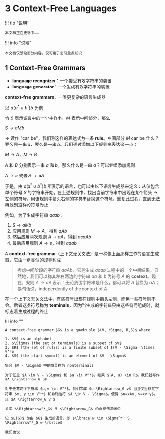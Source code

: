 # 3 Context-Free Languages

!!! tip "说明"

    本文档正在更新中……

!!! info "说明"

    本文档仅涉及部分内容，仅可用于复习重点知识

## 1 Context-Free Grammars

- **language recognizer**：一个接受有效字符串的装置
- **language generator**：一个生成有效字符串的装置

**context-free grammars**：一类更复杂的语言生成器

以 $a(a^* \cup b^*) b$ 为例

令 $S$ 表示语言中的一个字符串，$M$ 表示中间部分，那么

$S \rightarrow aMb$

$\rightarrow$ 读作 "can be"，我们称这样的表达式为一条 **rule**。中间部分 $M$ can be 什么？要么是一串 $a$，要么是一串 $b$。我们通过添加以下规则来表达这一点：

$M \rightarrow A$，$M \rightarrow B$

$A$ 和 $B$ 分别表示一串 $a$ 和 $b$。那么什么是一串 $a$？可以继续添加规则

$A \rightarrow e$ 或者 $A \rightarrow aA$

于是，由 $a(a^* \cup b^*) b$ 所表示的语言，也可以由以下语言生成器来定义：从仅包含单个符号 $S$ 的字符串开始。在上述规则中，找出当前字符串中出现在某个箭头 $→$ 左侧的符号。用该规则中箭头右侧的字符串替换这个符号。重复此过程，直到无法再找到这样的符号为止

例如，为了生成字符串 $aaab$：

1. $S \rightarrow aMb$
2. 应用规则 $M \rightarrow A$，得到 $aAb$
3. 然后应用两次规则 $A \rightarrow aA$，得到 $aaaAb$
4. 最后应用规则 $A \rightarrow e$，得到 $aaab$

A **context-free grammar**（上下文无关文法）是一种像上面那样工作的语言生成器，它由一组类似的规则构成

> 考虑中间阶段的字符串 $aaAb$，它是生成 $aaab$ 过程中的一个中间结果。自然地，我们可以称其左右两边的字符串 $aa$ 和 $b$ 为符号 $A$ 的 **context**。现在，规则 $A \rightarrow aA$ 表示：无论周围字符串是什么，都可以将 $A$ 替换为 $aA$；换句话说，independently of the context of A

在一个上下文无关文法中，有些符号出现在规则中箭头左侧，而另一些符号则不会。后者这类符号称为 **terminals**，因为当生成的字符串只由这些符号组成时，就标志着生成过程的终止

!!! info ""

    A context-free grammar $G$ is a quadruple $(V, \Sigma, R,S)$ where

    1. $V$ is an alphabet
    2. $\Sigma$ (the set of terminals) is a subset of $V$
    3. $R$ (the set of rules) is a finite subset of $(V - \Sigma) \times V^*$
    4. $S$ (the start symbol) is an element of $V - \Sigma$

    集合 $V - \Sigma$ 中的成员称为 nonterminals
    
    对于任意 $A \in V - \Sigma$ 和 $u \in V^*$，如果 $(A, u) \in R$，我们就写作 $A \rightarrow_G u$
    
    对于任意两个字符串 $u,v \in V^*$，我们写成 $u \Rightarrow_G v$ 当且仅当存在字符串 $x, y \in V^*$ 和非终结符 $A \in V - \Sigma$，使得 $u=xAy, v=xv'y$，且 $A \rightarrow_G v'$

    关系 $\Rightarrow^*_G$ 是 $\Rightarrow_G$ 的自反传递闭包

    记 $L(G)$ 为由 $G$ 生成的语言，即 $\lbrace w \in \Sigma^*: S \Rightarrow^*_G w \rbrace$

    我们也说 